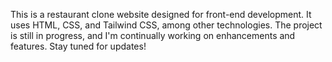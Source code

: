 This is a restaurant clone website designed for front-end development. It uses HTML, CSS, and Tailwind CSS, among other technologies. The project is still in progress, and I'm continually working on enhancements and features. Stay tuned for updates!
